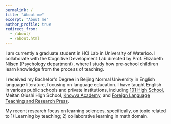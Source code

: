 ```yaml
---
permalink: /
title: "About me"
excerpt: "About me"
author_profile: true
redirect_from: 
  - /about/
  - /about.html
---
```

I am currently a graduate student in HCI Lab in University of Waterloo. 
I collaborate with the Cognitive Development Lab directed by Prof. Elizabeth Nilsen (Psychology department), where I study how pre-school childlren learn knowledge from the process of teaching.   

I received my Bachelor's Degree in Beijing Normal University in English language literature, focusing on language education. I have taught English in various public schools and private institutions, including [101 High School](https://en.wikipedia.org/wiki/Beijing_101_Middle_School), Meitan Qiushi High School, [Knovva Academy](https://www.knovva.com), and [Foreign Language Teaching and Research Press](http://en.fltrp.com). 

My recent research focus on learning sciences, specifically, on topic related to 1) Learning by teaching; 2) collaborative learning in math domain.

